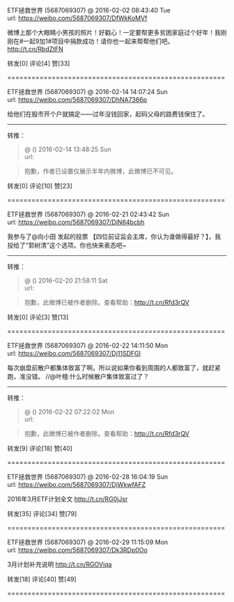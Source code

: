 
ETF拯救世界 (5687069307) @
2016-02-02 08:43:40 Tue  
url: https://weibo.com/5687069307/DfWkKoMVf

微博上那个大眼睛小男孩的照片！好戳心！一定要帮更多贫困家庭过个好年！我刚刚在#一起9加1#项目中捐款成功！请你也一起来帮帮他们吧。  http://t.cn/RbdZtFN ​​​

转发[0]  评论[4]  赞[33] 

======================================================






ETF拯救世界 (5687069307) @
2016-02-14 14:07:24 Sun  
url: https://weibo.com/5687069307/DhNA7366p

给他们在股市开个户就搞定——过年没钱回家，起码父母的路费钱保住了。

------------------------------------------------------
转推：
>  @ ()
>  2016-02-14 13:48:25 Sun  
>  url: 

>  抱歉，作者已设置仅展示半年内微博，此微博已不可见。 ​​​

转发[0]  评论[10]  赞[23] 

======================================================






ETF拯救世界 (5687069307) @
2016-02-21 02:43:42 Sun  
url: https://weibo.com/5687069307/DiN64bcbh

我参与了@向小田 发起的投票 【四位前证监会主席，你认为谁做得最好？】，我投给了“郭树清”这个选项。你也快来表态吧~

------------------------------------------------------
转推：
>  @ ()
>  2016-02-20 21:58:11 Sat  
>  url: 

>  抱歉，此微博已被作者删除。查看帮助：http://t.cn/Rfd3rQV

转发[0]  评论[3]  赞[13] 

======================================================






ETF拯救世界 (5687069307) @
2016-02-22 14:11:50 Mon  
url: https://weibo.com/5687069307/Dj11SDFGI

每次崩盘前散户都集体致富了啊。所以说如果你看到周围的人都致富了，就赶紧跑，准没错。 //@叶檀:什么时候散户集体致富过了？

------------------------------------------------------
转推：
>  @ ()
>  2016-02-22 07:22:02 Mon  
>  url: 

>  抱歉，此微博已被作者删除。查看帮助：http://t.cn/Rfd3rQV

转发[9]  评论[18]  赞[40] 

======================================================






ETF拯救世界 (5687069307) @
2016-02-28 16:04:19 Sun  
url: https://weibo.com/5687069307/DjWkwfAFZ

2016年3月ETF计划全文 http://t.cn/RG0jJsr ​​​

转发[35]  评论[34]  赞[79] 

======================================================






ETF拯救世界 (5687069307) @
2016-02-29 11:15:09 Mon  
url: https://weibo.com/5687069307/Dk3RDp0Oo

3月计划补充说明 http://t.cn/RGOViqa ​​​

转发[18]  评论[40]  赞[49] 

======================================================





